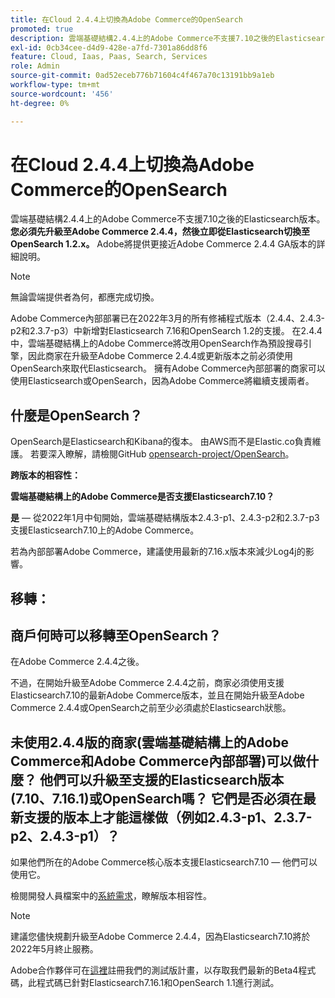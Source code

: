 ```yaml
---
title: 在Cloud 2.4.4上切換為Adobe Commerce的OpenSearch
promoted: true
description: 雲端基礎結構2.4.4上的Adobe Commerce不支援7.10之後的Elasticsearch版本。 **您必須先升級到Adobe Commerce 2.4.4，然後立即從Elasticsearch切換到OpenSearch 1.2.x。**Adobe將提供更接近Adobe Commerce 2.4.4 GA版本的詳細說明。
exl-id: 0cb34cee-d4d9-428e-a7fd-7301a86dd8f6
feature: Cloud, Iaas, Paas, Search, Services
role: Admin
source-git-commit: 0ad52eceb776b71604c4f467a70c13191bb9a1eb
workflow-type: tm+mt
source-wordcount: '456'
ht-degree: 0%

---
```


# 在Cloud 2.4.4上切換為Adobe Commerce的OpenSearch

雲端基礎結構2.4.4上的Adobe Commerce不支援7.10之後的Elasticsearch版本。**您必須先升級至Adobe Commerce 2.4.4，然後立即從Elasticsearch切換至OpenSearch 1.2.x。** Adobe將提供更接近Adobe Commerce 2.4.4 GA版本的詳細說明。

>[!NOTE]
>
>無論雲端提供者為何，都應完成切換。

Adobe Commerce內部部署已在2022年3月的所有修補程式版本（2.4.4、2.4.3-p2和2.3.7-p3）中新增對Elasticsearch 7.16和OpenSearch 1.2的支援。 在2.4.4中，雲端基礎結構上的Adobe Commerce將改用OpenSearch作為預設搜尋引擎，因此商家在升級至Adobe Commerce 2.4.4或更新版本之前必須使用OpenSearch來取代Elasticsearch。 擁有Adobe Commerce內部部署的商家可以使用Elasticsearch或OpenSearch，因為Adobe Commerce將繼續支援兩者。


## 什麼是OpenSearch？

OpenSearch是Elasticsearch和Kibana的復本。 由AWS而不是Elastic.co負責維護。 若要深入瞭解，請檢閱GitHub [opensearch-project/OpenSearch](https://github.com/opensearch-project/OpenSearch)。

**跨版本的相容性：**

**雲端基礎結構上的Adobe Commerce是否支援Elasticsearch7.10？**

**是** — 從2022年1月中旬開始，雲端基礎結構版本2.4.3-p1、2.4.3-p2和2.3.7-p3支援Elasticsearch7.10上的Adobe Commerce。

若為內部部署Adobe Commerce，建議使用最新的7.16.x版本來減少Log4j的影響。

## 移轉：

## 商戶何時可以移轉至OpenSearch？

在Adobe Commerce 2.4.4之後。

不過，在開始升級至Adobe Commerce 2.4.4之前，商家必須使用支援Elasticsearch7.10的最新Adobe Commerce版本，並且在開始升級至Adobe Commerce 2.4.4或OpenSearch之前至少必須處於Elasticsearch狀態。

## 未使用2.4.4版的商家(雲端基礎結構上的Adobe Commerce和Adobe Commerce內部部署)可以做什麼？ 他們可以升級至支援的Elasticsearch版本(7.10、7.16.1)或OpenSearch嗎？ 它們是否必須在最新支援的版本上才能這樣做（例如2.4.3-p1、2.3.7-p2、2.4.3-p1）？

如果他們所在的Adobe Commerce核心版本支援Elasticsearch7.10 — 他們可以使用它。

檢閱開發人員檔案中的[系統需求](https://experienceleague.adobe.com/docs/commerce-operations/installation-guide/system-requirements.html?lang=zh-Hant)，瞭解版本相容性。

>[!NOTE]
>
>建議您儘快規劃升級至Adobe Commerce 2.4.4，因為Elasticsearch7.10將於2022年5月終止服務。

Adobe合作夥伴可在[這裡](https://experienceleague.adobe.com/docs/commerce-operations/release/beta-program.html?lang=zh-Hant)註冊我們的測試版計畫，以存取我們最新的Beta4程式碼，此程式碼已針對Elasticsearch7.16.1和OpenSearch 1.1進行測試。
